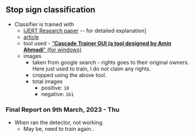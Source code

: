## Stop sign classification
- Classifier is trained with
    - [IJERT Research paper](https://www.ijert.org/research/building-custom-haar-cascade-classifier-for-face-detection-IJERTV8IS120350.pdf) -- for detailed explanation]
    - [article](https://memememememememe.me/post/training-haar-cascades/)
    - tool used - ["**Cascade Trainer GUI (a tool designed by Amin Ahmadi**" (for windows)](https://amin-ahmadi.com/cascade-trainer-gui)
    - images
        - taken from google search - rights goes to their original owners. Here just used to train, I do not claim any rights.
        - cropped using the above tool.
        - total images
            - positive: `18`
            - negative: `161`

### Final Report on 9th March, 2023 - Thu
- When ran the detector, not working.
    - May be, need to train again..